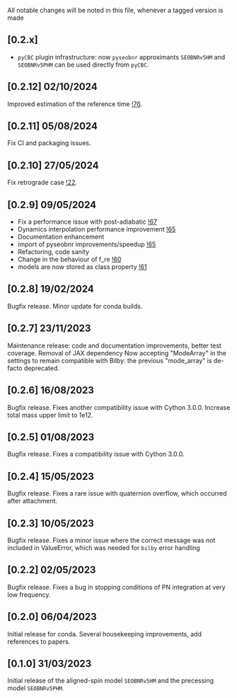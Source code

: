 All notable changes will be noted in this file, whenever a tagged
version is made

## [0.2.x]

* `pyCBC` plugin infrastructure: now `pyseobnr` approximants `SEOBNRv5HM` and `SEOBNRv5PHM` can be used
  directly from `pyCBC`.

## [0.2.12] 02/10/2024

Improved estimation of the reference time [!76](https://git.ligo.org/waveforms/software/pyseobnr/-/merge_requests/76).

## [0.2.11] 05/08/2024
Fix CI and packaging issues.

## [0.2.10] 27/05/2024
Fix retrograde case [!22](https://git.ligo.org/waveforms/software/pyseobnr/-/issues/22).

## [0.2.9] 09/05/2024

* Fix a performance issue with post-adiabatic [!67](https://git.ligo.org/waveforms/software/pyseobnr/-/merge_requests/67)
* Dynamics interpolation performance improvement [!65](https://git.ligo.org/waveforms/software/pyseobnr/-/merge_requests/65)
* Documentation enhancement
* import of pyseobnr improvements/speedup [!65](https://git.ligo.org/waveforms/software/pyseobnr/-/merge_requests/65)
* Refactoring, code sanity
* Change in the behaviour of f_re [!60](https://git.ligo.org/waveforms/software/pyseobnr/-/merge_requests/60)
* models are now stored as class property [!61](https://git.ligo.org/waveforms/software/pyseobnr/-/merge_requests/61)

## [0.2.8] 19/02/2024

Bugfix release. Minor update for conda builds.

## [0.2.7] 23/11/2023

Maintenance release: code and documentation improvements, better test coverage.
Removal of JAX dependency
Now accepting "ModeArray" in the settings to remain compatible with Bilby: the previous "mode_array" is de-facto deprecated.

## [0.2.6] 16/08/2023

Bugfix release. Fixes another compatibility issue with Cython 3.0.0. Increase total mass upper limit to 1e12.

## [0.2.5] 01/08/2023

Bugfix release. Fixes a compatibility issue with Cython 3.0.0.

## [0.2.4] 15/05/2023

Bugfix release. Fixes a rare issue with quaternion overflow, which occurred after attachment.

## [0.2.3] 10/05/2023

Bugfix release. Fixes a minor issue where the correct message was not included in ValueError,
which was needed for `bilby` error handling

## [0.2.2] 02/05/2023

Bugfix release. Fixes a bug in stopping conditions of PN integration at very low frequency.

## [0.2.0] 06/04/2023

Initial release for conda. Several housekeeping improvements, add references to papers.

## [0.1.0] 31/03/2023

Initial release of the aligned-spin model `SEOBNRv5HM` and the
precessing model `SEOBNRv5PHM`.
